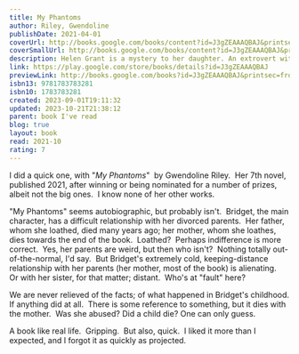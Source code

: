 ```yaml
---
title: My Phantoms
author: Riley, Gwendoline
publishDate: 2021-04-01
coverUrl: http://books.google.com/books/content?id=J3gZEAAAQBAJ&printsec=frontcover&img=1&zoom=1&edge=curl&source=gbs_api
coverSmallUrl: http://books.google.com/books/content?id=J3gZEAAAQBAJ&printsec=frontcover&img=1&zoom=5&edge=curl&source=gbs_api
description: Helen Grant is a mystery to her daughter. An extrovert with few friends who has sought intimacy in the wrong places; a twice-divorced mother-of-two now living alone surrounded by her memories, Helen (known to her acquaintances as 'Hen') has always haunted Bridget. Now, Bridget is an academic in her forties. She sees Helen once a year, and considers the problem to be contained. As she looks back on their tumultuous relationship - the performances and small deceptions - she tries to reckon with the cruelties inflicted on both sides. But when Helen makes it clear that she wants more, it seems an old struggle will have to be replayed. From the prize-winning author of First Love, My Phantoms is a bold, heart-stopping portrayal of a failed familial bond, which brings humour, subtlety and new life to the difficult terrain of mothers and daughters.
link: https://play.google.com/store/books/details?id=J3gZEAAAQBAJ
previewLink: http://books.google.com/books?id=J3gZEAAAQBAJ&printsec=frontcover&dq=Gwendoline+Riley,+My+Phantoms&hl=&as_pt=BOOKS&cd=1&source=gbs_api
isbn13: 9781783783281
isbn10: 1783783281
created: 2023-09-01T19:11:32
updated: 2023-10-21T21:38:12
parent: book I've read
blog: true
layout: book
read: 2021-10
rating: 7
---
```

  
I did a quick one, with "_My Phantoms_"  by Gwendoline Riley.  Her 7th novel, published 2021, after winning or being nominated for a number of prizes, albeit not the big ones.  I know none of her other works.    
  
"My Phantoms" seems autobiographic, but probably isn't.  Bridget, the main character, has a difficult relationship with her divorced parents.  Her father, whom she loathed, died many years ago; her mother, whom she loathes, dies towards the end of the book.  Loathed?  Perhaps indifference is more correct.  Yes, her parents are weird, but then who isn't?  Nothing totally out-of-the-normal, I'd say.  But Bridget's extremely cold, keeping-distance relationship with her parents (her mother, most of the book) is alienating.  Or with her sister, for that matter; distant.  Who's at "fault" here?    
  
We are never relieved of the facts; of what happened in Bridget's childhood. If anything did at all.  There is some reference to something, but it dies with the mother.  Was she abused?  Did a child die?  One can only guess.  
  
A book like real life.  Gripping.  But also, quick.  I liked it more than I expected, and I forgot it as quickly as projected.  
